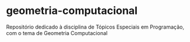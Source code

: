 # geometria-computacional
Repositório dedicado à disciplina de Tópicos Especiais em Programação, com o tema de Geometria Computacional
